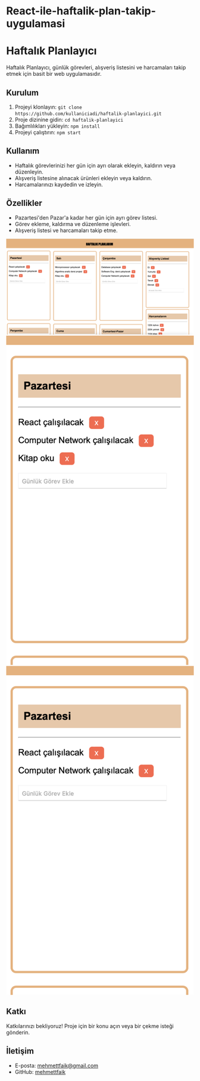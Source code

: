# React-ile-haftalik-plan-takip-uygulamasi


# Haftalık Planlayıcı

Haftalık Planlayıcı, günlük görevleri, alışveriş listesini ve harcamaları takip etmek için basit bir web uygulamasıdır.

## Kurulum

1. Projeyi klonlayın: `git clone https://github.com/kullaniciadi/haftalik-planlayici.git`
2. Proje dizinine gidin: `cd haftalik-planlayici`
3. Bağımlılıkları yükleyin: `npm install`
4. Projeyi çalıştırın: `npm start`

## Kullanım

- Haftalık görevlerinizi her gün için ayrı olarak ekleyin, kaldırın veya düzenleyin.
- Alışveriş listesine alınacak ürünleri ekleyin veya kaldırın.
- Harcamalarınızı kaydedin ve izleyin.

## Özellikler

- Pazartesi'den Pazar'a kadar her gün için ayrı görev listesi.
- Görev ekleme, kaldırma ve düzenleme işlevleri.
- Alışveriş listesi ve harcamaları takip etme.

![resim1](https://github.com/mehmettfaik/React-ile-haftalik-plan-takip-uygulamasi-/blob/main/images/resim1.png)
![resim3](https://github.com/mehmettfaik/React-ile-haftalik-plan-takip-uygulamasi-/blob/main/images/resim3.png)
![resim5](https://github.com/mehmettfaik/React-ile-haftalik-plan-takip-uygulamasi-/blob/main/images/resim5.png)

## Katkı

Katkılarınızı bekliyoruz! Proje için bir konu açın veya bir çekme isteği gönderin.

## İletişim

- E-posta: mehmettfaik@gmail.com
- GitHub: [mehmettfaik](https://github.com/mehmettfaik)


